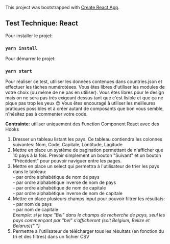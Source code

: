This project was bootstrapped with [Create React App](https://github.com/facebook/create-react-app).

## Test Technique: React

Pour installer le projet:
### `yarn install`

Pour démarrer le projet:

### `yarn start`

Pour réaliser ce test, utiliser les données contenues dans
countries.json et effectuer les tâches numérotéees. Vous êtes libres
d'utiliser les modules de votre choix (ou même de ne pas en utiliser).
Vous êtes libres pour le design mais on ne sera pas très exigeant
dessus tant que c'est lisible et que ça ne pique pas trop les yeux 😉
Vous êtes encouragé à utiliser les meilleures pratiques possibles et à
créer autant de composants que bon vous semble, n'hésitez pas à
commenter votre code.

<b>Contrainte:</b> utiliser uniquement des Function Component React
avec des Hooks


<ol>
<li>
  Dresser un tableau listant les pays. Ce tableau contiendra les
  colonnes suivantes: Nom, Code, Capitale, Lontitude, Lagitude
</li>
<li>
  Mettre en place un système de pagination permettant de n'afficher
  que 10 pays à la fois. Prevoir simplement un bouton "Suivant" et un
  bouton "Précédent" pour pouvoir naviguer entre les pages.
</li>
<li>
  Mettre en place un select qui permettra à l'utilisateur de trier les
  pays dans le tableau:
  <br />
  - par ordre alphabétique de nom de pays <br />
  - par ordre alphabétique inverse de nom de pays <br />
  - par ordre alphabétique de nom de capitale <br />
  - par ordre alphabétique inverse de nom de capitale <br />
</li>

<li>
  Mettre en place plusieurs champs input pour pouvoir filtrer les
  résultats:
  <br />
  - par nom de pays
  <br />
  - par nom de capitale
  <br />
  <i>
    Exemple: si je tape "Bel" dans le champs de recherche de pays,
    seul les pays commençant par "bel" s'afficheront (soit Belgium,
    Belize et Belarus){" "}
  </i>
</li>

<li>
  Permettre à l'utilisateur de télécharger tous les résultats (en
  fonction du tri et des filtres) dans un fichier CSV
</li>
</ol>
